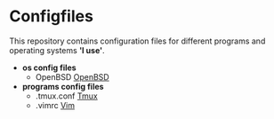 # Configfiles

This repository contains configuration files for different programs and operating systems **'I use'**.

* **os config files**
    * OpenBSD [OpenBSD](http://www.openbsd.org/)
* **programs config files**
    * .tmux.conf [Tmux](https://tmux.github.io/)
    * .vimrc [Vim](http://www.vim.org/)

